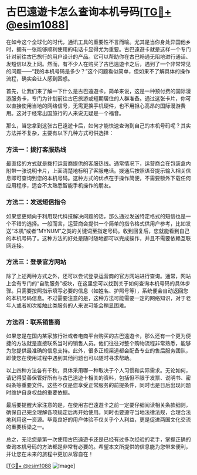 # 古巴遠遊卡怎么查询本机号码[[TG💪+ @esim1088](https://t.me/s/esim1088)]

在如今这个全球化的时代，通讯工具的重要性不言而喻。尤其是当你身处异国他乡时，拥有一张能够顺利使用的电话卡显得尤为重要。古巴遠遊卡就是这样一个专门针对前往古巴旅行的用户设计的产品。它可以帮助你在古巴畅通无阻地进行通话、发短信以及上网。然而，有不少人在购买了古巴遠遊卡之后，遇到了一个非常常见的问题——“我的本机号码是多少？”这个问题看似简单，但如果不了解具体的操作流程，确实会让人感到困惑。

首先，让我们来了解一下什么是古巴遠遊卡。简单来说，这是一种预付费的国际漫游服务卡，专门为计划前往古巴旅游或短期居住的人群准备。通过这张卡片，你可以直接使用当地的网络信号，无需更换手机硬件，也不用担心高昂的国际漫游费用。这对于经常出国旅行的人来说无疑是一个福音。

那么，当您拿到这张古巴遠遊卡后，如何才能快速查询到自己的本机号码呢？其实方法并不复杂，主要有以下几种方式可供选择：

### 方法一：拨打客服热线

最直接的方式就是拨打运营商提供的客服热线。通常情况下，运营商会在包装盒内附带一张说明卡片，上面清楚地标明了客服电话。拨通后按照语音提示输入相关信息即可查询到您的本机号码。这种方式的优点在于操作简便，不需要额外下载任何应用程序，适合不太熟悉智能手机操作的朋友。

### 方法二：发送短信指令

如果您更倾向于利用现代科技解决问题的话，那么通过发送特定格式的短信也是一个不错的选择。一般而言，运营商会提供一个简单的指令格式供用户参考，比如发送“本机”或者“MYNUM”之类的关键词至指定号码。收到回复后，您就能看到自己的本机号码了。这种方法的好处是随时随地都可以完成操作，并且不需要依赖互联网连接。

### 方法三：登录官方网站

除了上述两种方式之外，还可以尝试登录运营商的官方网站进行查询。通常，网站上会有专门的“自助服务”板块，在这里您可以找到关于如何查询本机号码的具体步骤。只需要按照指示填写必要的信息（如姓名、护照号等），系统便会自动返回您的本机号码信息。不过需要注意的是，这种方法可能需要一定的网络知识，对于老年人或者初次接触此类服务的人来说可能会稍显困难。

### 方法四：联系销售商

如果您是在国内某家旅行社或者电商平台购买的古巴遠遊卡，那么还有一个更为便捷的方法就是直接联系当时的销售人员。他们往往对整个购物流程非常熟悉，能够为您提供最准确的信息支持。此外，很多正规渠道都会配备专业的售后服务团队，即使您在使用过程中遇到其他问题也可以随时寻求帮助。

以上四种方法各有千秋，具体采用哪一种取决于个人习惯和实际需求。无论如何，请记得妥善保管好所有与古巴遠遊卡相关的资料，包括但不限于发票、说明书、密码条等重要文件。这些不仅是您享受正常服务的前提条件，同时也是日后出现问题时维护自身权益的重要依据。

最后要提醒大家注意的是，在使用古巴遠遊卡之前一定要仔细阅读相关条款细则，确保自己完全理解各项规定后再开始使用。同时也要遵守当地法律法规，合理合法地利用这一资源。毕竟良好的用户体验不仅关乎个人利益，更是促进两国文化交流的重要桥梁之一。

总之，无论您是第一次使用古巴遠遊卡还是已经有过多次经验的老手，掌握正确的查询本机号码的方法都是非常有必要的。希望本文所提供的信息能为您带来便利，并让您在未来的旅程中更加从容自在！

[[TG💪+ @esim1088](https://t.me/s/esim1088) ![Image](https://i.postimg.cc/4NQfJmqS/Snipaste-2025-05-13-00-14-12.png)]